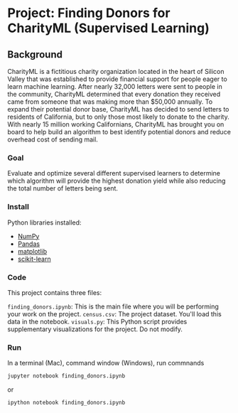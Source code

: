 # Project: Finding Donors for CharityML (Supervised Learning)

## Background

CharityML is a fictitious charity organization located in the heart of Silicon Valley that was established to provide financial support for people eager to learn machine learning. After nearly 32,000 letters were sent to people in the community, CharityML determined that every donation they received came from someone that was making more than $50,000 annually. To expand their potential donor base, CharityML has decided to send letters to residents of California, but to only those most likely to donate to the charity. With nearly 15 million working Californians, CharityML has brought you on board to help build an algorithm to best identify potential donors and reduce overhead cost of sending mail. 

### Goal
 Evaluate and optimize several different supervised learners to determine which algorithm will provide the highest donation yield while also reducing the total number of letters being sent.



### Install

Python libraries installed:
- [NumPy](http://www.numpy.org/)
- [Pandas](http://pandas.pydata.org)
- [matplotlib](http://matplotlib.org/)
- [scikit-learn](http://scikit-learn.org/stable/)

### Code

This project contains three files:

`finding_donors.ipynb`: This is the main file where you will be performing your work on the project.
`census.csv`: The project dataset. You'll load this data in the notebook.
`visuals.py`: This Python script provides supplementary visualizations for the project. Do not modify.

### Run

In a terminal (Mac), command window (Windows), run commnands
```bash
jupyter notebook finding_donors.ipynb
```
or 
```bash
ipython notebook finding_donors.ipynb
```
